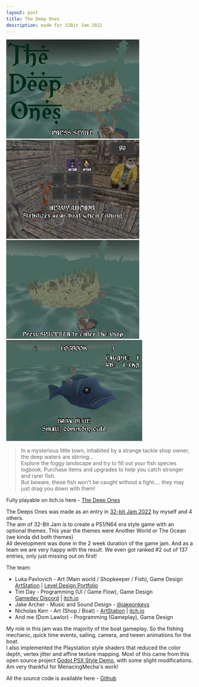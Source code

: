 ```yaml
---
layout: post
title: The Deep Ones
description: made for 32Bit Jam 2022
---
```


![GameTitleScreenImage](/assets/images/theDeepOnes/title.png)
![ShopKeeperDialogueImage](/assets/images/theDeepOnes/shopUpgrades.png)
![ExploringImage](/assets/images/theDeepOnes/dock.png)
![CaughtFishImage](/assets/images/theDeepOnes/fish.png)

> In a mysterious little town, inhabited by a strange tackle shop owner, the deep waters are stirring...  
> Explore the foggy landscape and try to fill out your fish species logbook. Purchase items and upgrades to help you catch stronger and rarer fish.  
> But beware, these fish won't be caught without a fight.... they may just drag you down with them!

Fully playable on itch.io here - [The Deep Ones](https://bronxtaco.itch.io/the-deep-ones)

The Deeps Ones was made as an entry in [32-bit Jam 2022](https://itch.io/jam/32bit-jam-2022) by myself and 4 others.  
The aim of 32-Bit Jam is to create a PS1/N64 era style game with an optional themes. This year the themes were Another World or The Ocean (we kinda did both themes)  
All development was done in the 2 week duration of the game jam. And as a team we are very happy with the result. We even got ranked #2 out of 137 entries, only just missing out on first! 

The team:
  * Luka Pavlovich - Art (Main world / Shopkeeper / Fish), Game Design  
  [ArtStation](https://www.artstation.com/lukapavlovich) | [Level Design Portfolio](https://lukapavlovich.squarespace.com/)
  * Tim Day - Programming (UI / Game Flow), Game Design  
  [Gamedev Discord](https://discord.com/invite/NB542RwpJR) | [itch.io](https://bronxtaco.itch.io/)
  * Jake Archer - Music and Sound Design - [@jakeonkeys](https://www.instagram.com/jakeonkeys/?hl=en)
  * Nicholas Kerr - Art (Shop / Boat) - [ArtStation](https://www.artstation.com/nicholaskerr) | [itch.io](https://itch.io/profile/nickowiss)
  * And me (Dom Lawlor) - Programming (Gameplay), Game Design  

My role in this jam was the majority of the boat gameplay. So the fishing mechanic, quick time events, sailing, camera, and tween animations for the boat.  
I also implemented the Playstation style shaders that reduced the color depth, vertex jitter and affine texture mapping. Most of this came from this open source project [Godot PSX Style Demo](https://github.com/MenacingMecha/godot-psx-style-demo), with some slight modifications. Am very thankful for MenacingMecha's work!

All the source code is available here - [Github](https://github.com/domlawlor/32bitjam2022)
